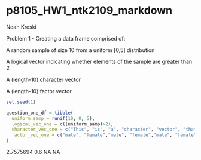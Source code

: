 p8105\_HW1\_ntk2109\_markdown
================
Noah Kreski

Problem 1 - Creating a data frame comprised of:

A random sample of size 10 from a uniform \[0,5\] distribution

A logical vector indicating whether elements of the sample are greater than 2

A (length-10) character vector

A (length-10) factor vector

``` r
set.seed(1)

question_one_df = tibble(
  uniform_samp = runif(10, 0, 5),
  logical_vec_one = c((uniform_samp)>2),
  character_vec_one = c("This", "is", "a", "character", "vector", "that", "has", "length", "of", "ten"),
  factor_vec_one = c("male", "female","male", "female","male", "female","male", "female","male", "female")
)
```

2.7575694 0.6 NA NA
